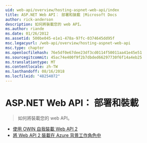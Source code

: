 ```yaml
---
uid: web-api/overview/hosting-aspnet-web-api/index
title: ASP.NET Web API： 部署和裝載 |Microsoft Docs
author: rick-anderson
description: 如何將裝載您的 web API。
ms.author: riande
ms.date: 01/26/2012
ms.assetid: 500be045-e1e1-478a-97fc-0374645dd95f
msc.legacyurl: /web-api/overview/hosting-aspnet-web-api
msc.type: chapter
ms.openlocfilehash: 76e5df0e67dee23df3cd0114f50011aa41e45e51
ms.sourcegitcommit: 45ac74e400f9f2b7dbded66297730f6f14a4eb25
ms.translationtype: MT
ms.contentlocale: zh-TW
ms.lasthandoff: 08/16/2018
ms.locfileid: "48254072"
---
```

<a name="aspnet-web-api-deployment-and-hosting"></a>ASP.NET Web API： 部署和裝載
====================
> 如何將裝載您的 web API。


- [使用 OWIN 自我裝載 Web API 2](use-owin-to-self-host-web-api.md)
- [將 Web API 2 裝載在 Azure 背景工作角色中](host-aspnet-web-api-in-an-azure-worker-role.md)
